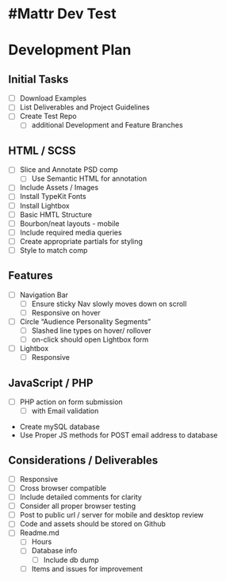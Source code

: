 # #Mattr Dev Test
# Development Plan

## Initial Tasks

- [ ] Download Examples
- [ ] List Deliverables and Project Guidelines
- [ ] Create Test Repo
	- [ ] additional Development and Feature Branches
## HTML / SCSS
- [ ]  Slice and Annotate PSD comp
	- [ ] Use Semantic HTML for annotation
- [ ] Include Assets / Images
- [ ] Install TypeKit Fonts
- [ ] Install Lightbox
- [ ] Basic HMTL Structure
- [ ] Bourbon/neat layouts - mobile
- [ ] Include required media queries
- [ ] Create appropriate partials for styling
- [ ] Style to match comp

## Features
- [ ] Navigation Bar
	- [ ] Ensure sticky Nav slowly moves down on scroll
	- [ ] Responsive on hover
- [ ] Circle “Audience Personality Segments”
	- [ ] Slashed line types on hover/ rollover
	- [ ] on-click should open Lightbox form
- [ ]  Lightbox
	- [ ] Responsive

## JavaScript / PHP
- [ ] PHP action on form submission
	- [ ] with Email validation
- Create mySQL database
- Use Proper JS methods for POST email address to database

## Considerations / Deliverables
- [ ] Responsive
- [ ] Cross browser compatible
- [ ] Include detailed comments for clarity
- [ ] Consider all proper browser testing
- [ ] Post to public url / server for mobile and desktop review
- [ ] Code and assets should be stored on Github
- [ ] Readme.md
	- [ ] Hours
	- [ ] Database info  
		- [ ] Include db dump
	- [ ] Items and issues for improvement
